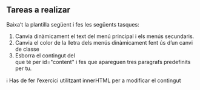  ## Tareas a realizar

Baixa’t la plantilla següent i fes les següents tasques:   

1. Canvia dinàmicament el text del menú principal i els menús secundaris.
2. Canvia el color de la lletra dels menús dinàmicament fent ús d’un canvi de classe
3. Esborra el contingut del <div> que té per id="content" i fes que apareguen tres paragrafs predefinits per tu.

:information_source: Has de fer l’exercici utilitzant innerHTML per a modificar el contingut
